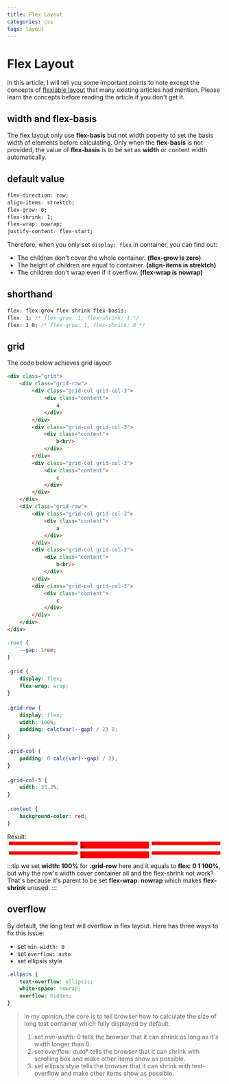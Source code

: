 ```yaml
---
title: Flex Layout
categories: css
tags: layout
---
```

# Flex Layout

In this article, I will tell you some important points to note except the concepts of [flexiable layout](https://developer.mozilla.org/en-US/docs/Web/CSS/CSS_Flexible_Box_Layout/Basic_Concepts_of_Flexbox) that many existing articles had mention. Please learn the concepts before reading the article if you don't get it.  

## width and flex-basis
The flex layout only use **flex-basis** but not width poperty to set the basis width of elements before calculating. Only when the **flex-basis** is not provided, the value of **flex-basis** is to be set as **width** or content width automatically.  

## default value
```css
flex-direction: row;
align-items: strektch;
flex-grow: 0;
flex-shrink: 1;
flex-wrap: nowrap;
justify-content: flex-start;
```
Therefore, when you only set `display: flex` in container, you can find out:
* The children don't cover the whole container. **(flex-grow is zero)**
* The height of children are equal to container. **(align-items is strektch)**
* The children don't wrap even if it overflow. **(flex-wrap is nowrap)**

## shorthand
```css
flex: flex-grow flex-shrink flex-basis;
flex: 1; /* flex-grow: 1, flex-shrink: 1 */
flex: 1 0; /* flex-grow: 1, flex-shrink: 0 */
```

## grid
The code below achieves grid layout
```html
<div class="grid">
    <div class="grid-row">
        <div class="grid-col grid-col-3">
            <div class="content">
                a
            </div>
        </div>
        <div class="grid-col grid-col-3">
            <div class="content">
                b<br/>
            </div>
        </div>
        <div class="grid-col grid-col-3">
            <div class="content">
                c
            </div>
        </div>
    </div>
    <div class="grid-row">
        <div class="grid-col grid-col-3">
            <div class="content">
                a
            </div>
        </div>
        <div class="grid-col grid-col-3">
            <div class="content">
                b<br/>
            </div>
        </div>
        <div class="grid-col grid-col-3">
            <div class="content">
                c
            </div>
        </div>
    </div>
</div>
```

```css
:root {
    --gap: 1rem;
}

.grid {
    display: flex;
    flex-wrap: wrap;
}

.grid-row {
    display: flex;
    width: 100%;
    padding: calc(var(--gap) / 2) 0;
}

.grid-col {
    padding: 0 calc(var(--gap) / 2);
}

.grid-col-3 {
    width: 33.3%;
}

.content {
    background-color: red;
}
```
Result:
![flex_grid_1](../assets/flex_grid_1.png)
:::tip
we set **width: 100%** for **.grid-row** here and it equals to **flex: 0 1 100%**, but why the row's width cover container all and the flex-shrink not work? That's because it's parent to be set **flex-wrap: nowrap** which makes **flex-shrink** unused.
:::

## overflow
By default, the long text will overflow in flex layout. Here has three ways to fix this issue:
* set `min-width: 0`
* set `overflow: auto`
* set ellipsis style
```css
.ellpsis {
    text-overflow: ellipsis;
    white-space: nowrap;
    overflow: hidden;
}
```
> In my opinion, the core is to tell browser how to calculate the size of long text container which fully displayed by default.
> 1. set *min-width: 0* tells the browser that it can shrink as long as it's width longer than 0.
> 2. set *overflow: auto** tells the browser that it can shrink with scrolling box and make other items show as possible.
> 3. set ellipsis style tells the browser that it can shrink with text-overflow and make other items show as possible.